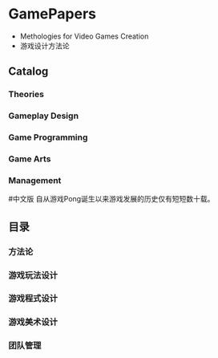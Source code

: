 # GamePapers
- Methologies for Video Games Creation
- 游戏设计方法论

## Catalog
### Theories
### Gameplay Design
### Game Programming
### Game Arts
### Management

#中文版
自从游戏Pong诞生以来游戏发展的历史仅有短短数十载。
## 目录
### 方法论
### 游戏玩法设计
### 游戏程式设计
### 游戏美术设计
### 团队管理



